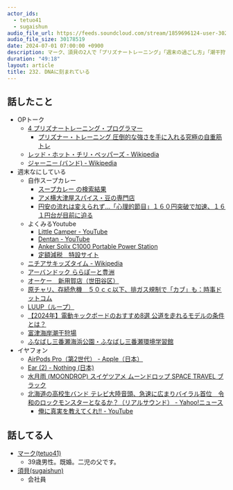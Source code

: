 ```yaml
---
actor_ids:
  - tetuo41
  - sugaishun
audio_file_url: https://feeds.soundcloud.com/stream/1859696124-user-302747142-yarukinai-232-2024-07-01.mp3
audio_file_size: 30178519
date: 2024-07-01 07:00:00 +0900
description: マーク、須貝の2人で「プリズナートレーニング」「週末の過ごし方」「潮干狩り」について話しました。
duration: "49:18"
layout: article
title: 232. DNAに刻まれている
---
```


## 話したこと
- OPトーク
  - [4 プリズナートレーニング・プログラマー](https://yarukinai.fm/episode/04)
    - [プリズナー・トレーニング 圧倒的な強さを手に入れる究極の自重筋トレ](https://amzn.to/4eVAC9s)
  - [レッド・ホット・チリ・ペッパーズ - Wikipedia](https://ja.wikipedia.org/wiki/%E3%83%AC%E3%83%83%E3%83%89%E3%83%BB%E3%83%9B%E3%83%83%E3%83%88%E3%83%BB%E3%83%81%E3%83%AA%E3%83%BB%E3%83%9A%E3%83%83%E3%83%91%E3%83%BC%E3%82%BA)
  - [ジャーニー (バンド) - Wikipedia](https://ja.wikipedia.org/wiki/%E3%82%B8%E3%83%A3%E3%83%BC%E3%83%8B%E3%83%BC_%28%E3%83%90%E3%83%B3%E3%83%89%29)
- 週末なにしている
  - 自作スープカレー
    - [スープカレー の検索結果](https://www.muji.com/jp/ja/store/search/cmdty/%E3%82%B9%E3%83%BC%E3%83%97%E3%82%AB%E3%83%AC%E3%83%BC)
    - [アメ横大津屋スパイス・豆の専門店](https://www.ohtsuya.com/)
    - [円安の流れは変えられず…「心理的節目」１６０円突破で加速、１６１円台が目前に迫る](https://www.yomiuri.co.jp/economy/20240627-OYT1T50250/)
  - よくみるYoutube
    - [Little Camper - YouTube](https://www.youtube.com/@little-camper)
    - [Dentan - YouTube](https://www.youtube.com/@dntn24)
    - [Anker Solix C1000 Portable Power Station](https://www.ankerjapan.com/products/a1761?variant=43221078048929)
    - [定額減税　特設サイト](https://www.nta.go.jp/users/gensen/teigakugenzei/index.htm)
  - [ニチアサキッズタイム - Wikipedia](https://ja.wikipedia.org/wiki/%E3%83%8B%E3%83%81%E3%82%A2%E3%82%B5%E3%82%AD%E3%83%83%E3%82%BA%E3%82%BF%E3%82%A4%E3%83%A0)
  - [アーバンドック ららぽーと豊洲](https://mitsui-shopping-park.com/lalaport/toyosu/)
  - [オーケー　新用賀店（世田谷区）](https://ok-corporation.jp/shop/shin-yoga.html)
  - [原チャリ、存続危機　５０ｃｃ以下、排ガス規制で「カブ」も：時事ドットコム](https://www.jiji.com/jc/article?k=2024062600887&g=eco)
  - [LUUP（ループ）](https://luup.sc/)
  - [【2024年】電動キックボードのおすすめ8選 公道を走れるモデルの条件とは？](https://www.biccamera.com/bc/i/topics/osusume_electric_kick_board/index.jsp)
  - [富津海岸潮干狩場](https://www.city.futtsu.lg.jp/0000000314.html)
  - [ふなばし三番瀬海浜公園・ふなばし三番瀬環境学習館](https://www.sambanze.jp/facility/park/shell_gathering.html)
- イヤフォン
  - [AirPods Pro（第2世代） - Apple（日本）](https://www.apple.com/jp/airpods-pro/)
  - [Ear (2) - Nothing (日本)](https://jp.nothing.tech/products/ear-2)
  - [水月雨 (MOONDROP) スイゲツアメ ムーンドロップ SPACE TRAVEL ブラック](https://www.e-earphone.jp/products/detail/1542810/863/)
  - [北海道の高校生バンド テレビ大陸音頭、急速に広まりバイラル首位　令和のロックモンスターとなるか？（リアルサウンド） - Yahoo!ニュース](https://news.yahoo.co.jp/articles/de80e7b5058e71f7e78580fca0aad205b911bedb)
    - [俺に真実を教えてくれ!! - YouTube](https://www.youtube.com/watch?v=hnlJCrpi7E0&t=18s)

## 話してる人

- [マーク(tetuo41)](https://twitter.com/tetuo41)
  - 39歳男性。既婚。二児の父です。
- [須貝(sugaishun)](https://twitter.com/sugaishun)
  - 会社員
